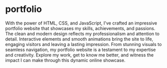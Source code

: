 # portfolio
With the power of HTML, CSS, and JavaScript, I've crafted an impressive portfolio website that showcases my skills, achievements, and passions. The clean and modern design reflects my professionalism and attention to detail. Interactive elements and smooth animations bring the site to life, engaging visitors and leaving a lasting impression. From stunning visuals to seamless navigation, my portfolio website is a testament to my expertise and creativity. Explore my work, get to know me better, and witness the impact I can make through this dynamic online showcase.

